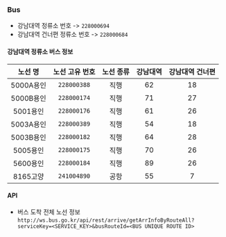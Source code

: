 ### Bus

- 강남대역 정류소 번호 -> `228000694`
- 강남대역 건너편 정류소 번호 -> `228000684`

#### 강남대역 정류소 버스 정보

| 노선 명 | 노선 고유 번호 | 노선 종류 | 강남대역 | 강남대역 건너편 |
|:-:|:-:|:-:|:-:|:-:|
| 5000A용인  | `228000388`  | 직행  | 62  | 18  |
| 5000B용인  | `228000174`  | 직행  | 71  | 27  |
| 5001용인  | `228000176`  | 직행  | 61  | 26  |
| 5003A용인  | `228000389`  | 직행  | 54  | 18  |
| 5003B용인  | `228000182`  | 직행  | 64  | 28  |
| 5005용인  | `228000175`  | 직행  | 70  | 26  |
| 5600용인  | `228000184`  | 직행  | 89  | 26  |
| 8165고양  | `241004890`  | 공항  | 55  | 7  |

#### API
- 버스 도착 전체 노선 정보
`http://ws.bus.go.kr/api/rest/arrive/getArrInfoByRouteAll?serviceKey=<SERVICE_KEY>&busRouteId=<BUS UNIQUE ROUTE ID>`

